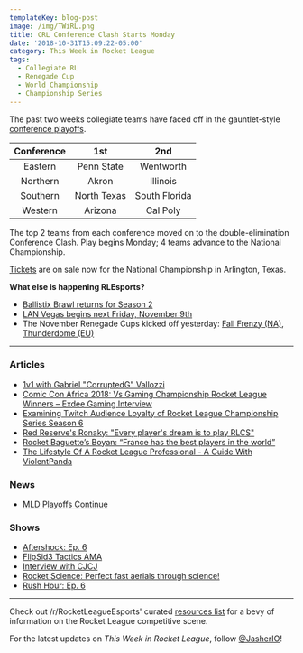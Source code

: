 ```yaml
---
templateKey: blog-post
image: /img/TWiRL.png
title: CRL Conference Clash Starts Monday
date: '2018-10-31T15:09:22-05:00'
category: This Week in Rocket League
tags:
  - Collegiate RL
  - Renegade Cup
  - World Championship
  - Championship Series
---
```

The past two weeks collegiate teams have faced off in the gauntlet-style [conference playoffs](https://compete.tespa.org/tournament/117).

| Conference | 1st | 2nd |
|:----------:|:-----------:|:-------------:|
| Eastern | Penn State | Wentworth |
| Northern | Akron | Illinois |
| Southern | North Texas | South Florida |
| Western | Arizona | Cal Poly |

The top 2 teams from each conference moved on to the double-elimination Conference Clash. Play begins Monday; 4 teams advance to the National Championship. 

[Tickets](https://www.rocketleagueesports.com/news/crl-national-championship-tickets-on-sale-now-/) are on sale now for the National Championship in Arlington, Texas. 

**What else is happening RLEsports?**

* [Ballistix Brawl returns for Season 2](https://twitter.com/ballistixgaming/status/1057704362921914369)
* [LAN Vegas begins next Friday, November 9th]()
* The November Renegade Cups kicked off yesterday: [Fall Frenzy (NA)](https://smash.gg/tournament/fall-frenzy/events), [Thunderdome (EU)](https://smash.gg/tournament/rocketeers-thunderdome/events)

---

### Articles

* [1v1 with Gabriel "CorruptedG" Vallozzi](https://www.rocketleagueesports.com/news/1v1-with-gabriel--corruptedg--vallozzi/)
* [Comic Con Africa 2018: Vs Gaming Championship Rocket League Winners – Exdee Gaming Interview](https://www.rocketleaguexpress.co.za/rocket-league-comic-con-vs-championship-lan-winners-exdee-gaming/)
* [Examining Twitch Audience Loyalty of Rocket League Championship Series Season 6](https://www.fanai.io/examining-twitch-audience-loyalty-of-rocket-league-championship-series-season-6/)
* [Red Reserve's Ronaky: "Every player's dream is to play RLCS"](https://rocketeers.gg/interview-red-reserve-ronaky-rocket-league-player/)
* [Rocket Baguette’s Boyan: “France has the best players in the world”](https://rocketeers.gg/interview-rocket-baguette-boyan-grand-prix/)
* [The Lifestyle Of A Rocket League Professional - A Guide With ViolentPanda](http://team-dignitas.net/articles/news/rocket-league/13053/the-lifestyle-of-a-rocket-league-professional-a-guide-with-violentpanda)

### News

* [MLD Playoffs Continue](https://www.mldoubles.com/single-post/2018/10/22/Season-7-Playoffs)

### Shows

* [Aftershock: Ep. 6](https://www.youtube.com/watch?v=E_BqcniwhUc)
* [FlipSid3 Tactics AMA](https://www.youtube.com/watch?v=2HM585D1xrU)
* [Interview with CJCJ](https://www.youtube.com/watch?v=hp9fH-NuMis)
* [Rocket Science: Perfect fast aerials through science!](https://www.youtube.com/watch?v=Y9o8ZPEwwK8)
* [Rush Hour: Ep. 6](https://www.youtube.com/watch?v=L6QgYBvo_1o)

---

Check out /r/RocketLeagueEsports' curated [resources list](https://www.reddit.com/r/RocketLeagueEsports/wiki/links) for a bevy of information on the Rocket League competitive scene.

For the latest updates on *This Week in Rocket League*, follow [@JasherIO](https://twitter.com/JasherIO)!
